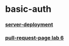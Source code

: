 # basic-auth


### [server-deployment](https://basic-auth-server-cm48.onrender.com/)

### [pull-request-page lab 6](https://github.com/Mohammad-Aljamal/basic-auth/pull/2)